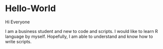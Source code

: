 # Hello-World

Hi Everyone

I am a business student and new to code and scripts. I would like to learn R language by myself. 
Hopefully, I am able to understand and know how to write scripts. 

